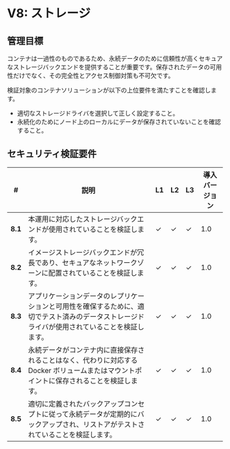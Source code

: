 # V8: ストレージ

## 管理目標

コンテナは一過性のものであるため、永続データのために信頼性が高くセキュアなストレージバックエンドを提供することが重要です。保存されたデータの可用性だけでなく、その完全性とアクセス制御対策も不可欠です。

検証対象のコンテナソリューションが以下の上位要件を満たすことを確認します。

* 適切なストレージドライバを選択して正しく設定すること。
* 永続化のためにノード上のローカルにデータが保存されていないことを確認すること。

## セキュリティ検証要件

| # | 説明 | L1 | L2 | L3 | 導入バージョン |
| --- | --- | --- | --- | -- | -- |
| **8.1** | 本運用に対応したストレージバックエンドが使用されていることを検証します。 | ✓ | ✓ | ✓ | 1.0 |
| **8.2** | イメージストレージバックエンドが冗長であり、セキュアなネットワークゾーンに配置されていることを検証します。 | ✓ | ✓ | ✓ | 1.0 |
| **8.3** | アプリケーションデータのレプリケーションと可用性を確保するために、適切でテスト済みのデータストレージドライバが使用されていることを検証します。 | ✓ | ✓ | ✓ | 1.0 |
| **8.4** | 永続データがコンテナ内に直接保存されることはなく、代わりに対応する Docker ボリュームまたはマウントポイントに保存されることを検証します。 | ✓ | ✓ | ✓ | 1.0 |
| **8.5** | 適切に定義されたバックアップコンセプトに従って永続データが定期的にバックアップされ、リストアがテストされていることを検証します。 | ✓ | ✓ | ✓ | 1.0 |
